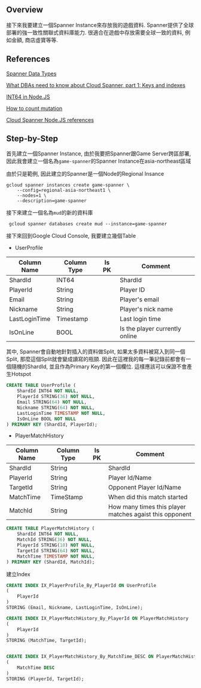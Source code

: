 ## Overview

接下來我要建立一個Spanner Instance來存放我的遊戲資料. Spanner提供了全球部署的強一致性關聯式資料庫能力. 很適合在遊戲中存放需要全球一致的資料, 例如金額, 商店虛寶等等.

## References

[Spanner Data Types](https://cloud.google.com/spanner/docs/data-types)

[What DBAs need to know about Cloud Spanner, part 1: Keys and indexes](https://cloud.google.com/blog/products/gcp/what-dbas-need-to-know-about-cloud-spanner-part-1-keys-and-indexes)

[INT64 in Node.JS](https://nagachiang.github.io/implement-api-to-insert-and-read-int64-with-spanner-in-nodejs-chinese/#)

[How to count mutation](https://github.com/googleapis/google-cloud-go/issues/1721)

[Cloud Spanner Node.JS references](https://googleapis.dev/nodejs/spanner/latest/)

## Step-by-Step

首先建立一個Spanner Instance, 由於我要把Spanner跟Game Server跨區部署, 因此我會建立一個名為`game-spanner`的Spanner Instance在asia-northeast區域

由於只是範例, 因此建立的Spanner是一個Node的Regional Insance

```shell
gcloud spanner instances create game-spanner \
    --config=regional-asia-northeast1 \
    --nodes=1 \
    --description=game-spanner
```

接下來建立一個名為`mud`的新的資料庫

```shell
 gcloud spanner databases create mud --instance=game-spanner
```

接下來回到Google Cloud Console, 我要建立幾個Table

-   UserProfile

|  Column Name	| Column Type | Is PK	| Comment 	| 
|------|------|------|------|
|  ShardId	| INT64 	| | ShardId 	|  
|  PlayerId | String | | Player ID |
|  Email | String | | Player's email |
|  Nickname | String | | Player's nick name |
|  LastLoginTime | Timestamp| | Last login time |
|  IsOnLine | BOOL | | Is the player currently online |

其中, Spanner會自動地針對插入的資料做Split, 如果太多資料被寫入到同一個Split, 那麼這個Split就會變成讀寫的瓶頸. 因此在這裡我的每一筆記錄前都會有一個隨機的ShardId, 並且作為Primary Key的第一個欄位. 這樣應該可以保證不會產生Hotspot

```sql
CREATE TABLE UserProfile (
    ShardId INT64 NOT NULL,
    PlayerId STRING(36) NOT NULL,
    Email STRING(64) NOT NULL,
    Nickname STRING(64) NOT NULL,
    LastLoginTime TIMESTAMP NOT NULL, 
    IsOnLine BOOL NOT NULL
) PRIMARY KEY (ShardId, PlayerId);

```

-   PlayerMatchHistory

|  Column Name	| Column Type 	|Is PK|  Comment 	| 
|------|------|------|------|
|  ShardId	| String 	| | ShardId 	|  	
|  PlayerId	| String | | Player Id/Name  	|  	
|  TargetId	| String 	| | Opponent Player Id/Name 	|  	
|  MatchTime | TimeStamp | | When did this match started |
|  MatchId | String | | How many times this player matches agaist this opponent |

```sql
CREATE TABLE PlayerMatchHistory (
    ShardId INT64 NOT NULL,
    MatchId STRING(36) NOT NULL,
    PlayerId STRING(10) NOT NULL,
    TargetId STRING(64) NOT NULL,
    MatchTime TIMESTAMP NOT NULL,
) PRIMARY KEY (ShardId, MatchId);

```

建立Index

```sql
CREATE INDEX IX_PlayerProfile_By_PlayerId ON UserProfile
(
    PlayerId
)
STORING (Email, Nickname, LastLoginTime, IsOnLine);

CREATE INDEX IX_PlayerMatchHistory_By_PlayerId ON PlayerMatchHistory
(
    PlayerId 
)
STORING (MatchTime, TargetId);


CREATE INDEX IX_PlayerMatchHistory_By_MatchTime_DESC ON PlayerMatchHistory
(
    MatchTime DESC
)
STORING (PlayerId, TargetId);
```